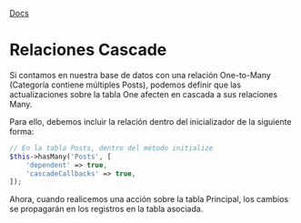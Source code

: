 [Docs](https://book.cakephp.org/3.0/en/orm/deleting-data.html#cascading-deletes)

# Relaciones Cascade

Si contamos en nuestra base de datos con una relación One-to-Many (Categoría contiene múltiples Posts), podemos definir que las actualizaciones sobre la tabla One afecten en cascada a sus relaciones Many.

Para ello, debemos incluir la relación dentro del inicializador de la siguiente forma:

```php
// En la tabla Posts, dentro del método initialize
$this->hasMany('Posts', [
    'dependent' => true,
    'cascadeCallbacks' => true,
]);
```

Ahora, cuando realicemos una acción sobre la tabla Principal, los cambios se propagarán en los registros en la tabla asociada.